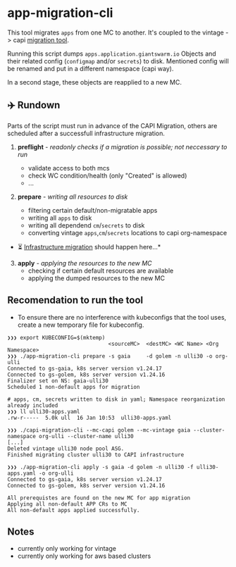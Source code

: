 # app-migration-cli

This tool migrates `apps` from one MC to another. It's coupled
to the vintage -> capi [migration tool](https://github.com/giantswarm/capi-migration-cli).

Running this script dumps `apps.application.giantswarm.io` Objects and their related config 
(`configmap` and/or `secrets`) to disk. Mentioned config will be renamed and put 
in a different namespace (capi way).

In a second stage, these objects are reapplied to a new MC.

## :airplane: Rundown

Parts of the script must run in advance of the CAPI Migration, others
are scheduled after a successfull infrastructure migration.

1. **preflight** - *readonly checks if a migration is possible; not neccessary to run*
    * validate access to both mcs
    * check WC condition/health (only "Created" is allowed)
    * ...

2. **prepare** - *writing all resources to disk*
    * filtering certain default/non-migratable apps
    * writing all `apps` to disk
    * writing all dependend `cm`/`secrets` to disk
    * converting vintage `apps`,`cm`/`secrets` locations to capi org-namespace

* :hourglass_flowing_sand: [Infrastructure migration](https://github.com/giantswarm/capi-migration-cli) should happen here...*

3. **apply** - *applying the resources to the new MC*
    * checking if certain default resources are available
    * applying the dumped resources to the new MC

## Recomendation to run the tool
* To ensure there are no interference with kubeconfigs that the tool uses, create a new temporary file for kubeconfig.

```
❯❯❯ export KUBECONFIG=$(mktemp)
                                <sourceMC>  <destMC> <WC Name> <Org Namespace>
❯❯❯ ./app-migration-cli prepare -s gaia     -d golem -n ulli30 -o org-ulli
Connected to gs-gaia, k8s server version v1.24.17
Connected to gs-golem, k8s server version v1.24.16
Finalizer set on NS: gaia-ulli30
Scheduled 1 non-default apps for migration

# apps, cm, secrets written to disk in yaml; Namespace reorganization already included
❯❯❯ ll ulli30-apps.yaml
.rw-r-----  5.0k ull  16 Jan 10:53  ulli30-apps.yaml

❯❯❯ ./capi-migration-cli --mc-capi golem --mc-vintage gaia --cluster-namespace org-ulli --cluster-name ulli30
[...]
Deleted vintage ulli30 node pool ASG.
Finished migrating cluster ulli30 to CAPI infrastructure

❯❯❯ ./app-migration-cli apply -s gaia -d golem -n ulli30 -f ulli30-apps.yaml -o org-ulli
Connected to gs-gaia, k8s server version v1.24.17
Connected to gs-golem, k8s server version v1.24.16

All prerequistes are found on the new MC for app migration
Applying all non-default APP CRs to MC
All non-default apps applied successfully.
```

## Notes 
* currently only working for vintage
* currently only working for aws based clusters
